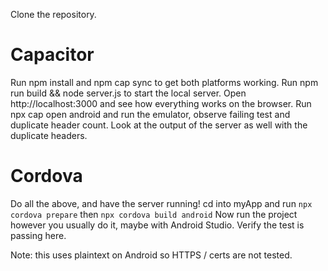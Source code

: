 Clone the repository.

# Capacitor

Run npm install and npm cap sync to get both platforms working.
Run npm run build && node server.js to start the local server.
Open http://localhost:3000 and see how everything works on the browser.
Run npx cap open android and run the emulator, observe failing test and duplicate header count. Look at the output of the server as well with the duplicate headers.

# Cordova
Do all the above, and have the server running!
cd into myApp and run `npx cordova prepare` then `npx cordova build android`
Now run the project however you usually do it, maybe with Android Studio.
Verify the test is passing here.

Note: this uses plaintext on Android so HTTPS / certs are not tested.
